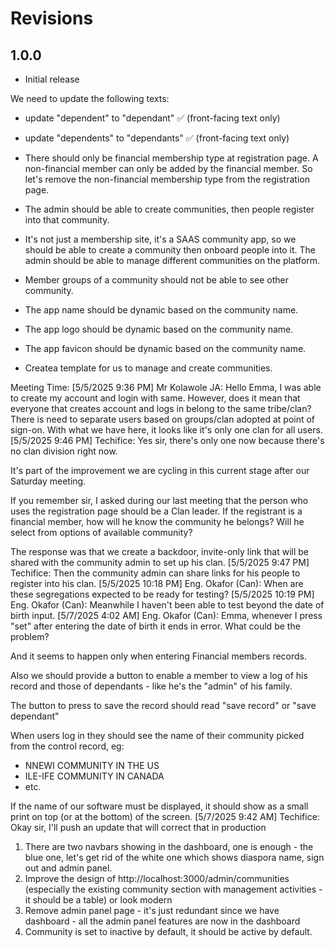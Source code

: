 # Revisions

## 1.0.0

- Initial release

We need to update the following texts:
- update "dependent" to "dependant" ✅ (front-facing text only)
- update "dependents" to "dependants" ✅ (front-facing text only)

- There should only be financial membership type at registration page. A non-financial member can only be added by the financial member. So let's remove the non-financial membership type from the registration page.

- The admin should be able to create communities, then people register into that community.

- It's not just a membership site, it's a SAAS community app, so we should be able to create a community then onboard people into it. The admin should be able to manage different communities on the platform.

- Member groups of a community should not be able to see other community. 
- The app name should be dynamic based on the community name.
- The app logo should be dynamic based on the community name.
- The app favicon should be dynamic based on the community name.

- Createa template for us to manage and create communities.


Meeting Time:
[5/5/2025 9:36 PM] Mr Kolawole JA: Hello Emma,
I was able to create my account and login with same. However, does it mean that everyone that creates account and logs in belong to the same tribe/clan? There is need to separate users based on groups/clan adopted at point of sign-on. With what we have here, it looks like it's only one clan for all users.
[5/5/2025 9:46 PM] Techifice: Yes sir, there's only one now because there's no clan division right now.

It's part of the improvement we are cycling in this current stage after our Saturday meeting.

If you remember sir, I asked during our last meeting that the person who uses the registration page should be a Clan leader. If the registrant is a financial member, how will he know the community he belongs? Will he select from options of available community?

The response was that we create a backdoor, invite-only link that will be shared with the community admin to set up his clan.
[5/5/2025 9:47 PM] Techifice: Then the community admin can share links for his people to register into his clan.
[5/5/2025 10:18 PM] Eng. Okafor (Can): When are these segregations expected to be ready for testing?
[5/5/2025 10:19 PM] Eng. Okafor (Can): Meanwhile I haven't been able to test beyond the date of birth input.
[5/7/2025 4:02 AM] Eng. Okafor (Can): Emma, whenever I press "set" after entering the date of birth it ends in error. What could be the problem?

And it seems to happen only when entering Financial members records.

Also we should provide a button to enable a member to view a log of his record and those of dependants - like he's the "admin" of his family.

The button to press to save the record should read "save record" or "save dependant"

When users log in they should see the name of their community picked from the control record, eg:

* NNEWI COMMUNITY IN THE US
* ILE-IFE COMMUNITY IN CANADA 
* etc.

If the name of our software must be displayed, it should show as a small print on top (or at the bottom) of the screen.
[5/7/2025 9:42 AM] Techifice: Okay sir,
I'll push an update that will correct that in production


1. There are two navbars showing in the dashboard,   one is enough - the blue one, let's get rid of the white one which shows diaspora name, sign out and admin panel.
2.  Improve the design of http://localhost:3000/admin/communities (especially the existing community section with management activities - it should be a table) or look modern
3. Remove admin panel page - it's just redundant since we have dashboard - all the admin panel features are now in the dashboard
4. Community is set to inactive by default, it should be active by default.

